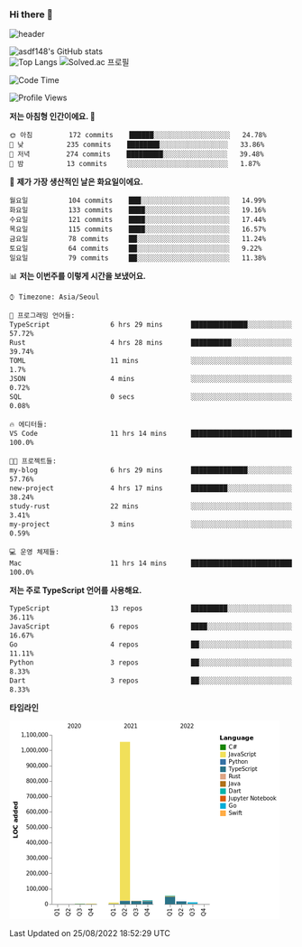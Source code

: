 ### Hi there 👋

![header](https://capsule-render.vercel.app/api?type=shark&color=gradient&height=300&section=header&text=asdf148&fontSize=90)

![asdf148's GitHub stats](https://github-readme-stats.vercel.app/api?username=asdf148&show_icons=true&theme=midnight-purple)<br>
![Top Langs](https://github-readme-stats.vercel.app/api/top-langs/?username=asdf148&layout=compact&theme=midnight-purple&langs_count=10)
![Solved.ac 프로필](http://mazassumnida.wtf/api/v2/generate_badge?boj=eldldk)

<!--
**asdf148/asdf148** is a ✨ _special_ ✨ repository because its `README.md` (this file) appears on your GitHub profile.

Here are some ideas to get you started:

- 🔭 I’m currently working on ...
- 🌱 I’m currently learning ...
- 👯 I’m looking to collaborate on ...
- 🤔 I’m looking for help with ...
- 💬 Ask me about ...
- 📫 How to reach me: ...
- 😄 Pronouns: ...
- ⚡ Fun fact: ...
-->

<!--START_SECTION:waka-->
![Code Time](http://img.shields.io/badge/Code%20Time-101%20hrs%2034%20mins-blue)

![Profile Views](http://img.shields.io/badge/Profile%20Views-4-blue)

**저는 아침형 인간이에요. 🐤** 

```text
🌞 아침         172 commits    ██████░░░░░░░░░░░░░░░░░░░   24.78% 
🌆 낮　         235 commits    ████████░░░░░░░░░░░░░░░░░   33.86% 
🌃 저녁         274 commits    █████████░░░░░░░░░░░░░░░░   39.48% 
🌙 밤　         13 commits     ░░░░░░░░░░░░░░░░░░░░░░░░░   1.87%

```
📅 **제가 가장 생산적인 날은 화요일이에요.** 

```text
월요일          104 commits    ███░░░░░░░░░░░░░░░░░░░░░░   14.99% 
화요일          133 commits    ████░░░░░░░░░░░░░░░░░░░░░   19.16% 
수요일          121 commits    ████░░░░░░░░░░░░░░░░░░░░░   17.44% 
목요일          115 commits    ████░░░░░░░░░░░░░░░░░░░░░   16.57% 
금요일          78 commits     ██░░░░░░░░░░░░░░░░░░░░░░░   11.24% 
토요일          64 commits     ██░░░░░░░░░░░░░░░░░░░░░░░   9.22% 
일요일          79 commits     ██░░░░░░░░░░░░░░░░░░░░░░░   11.38%

```


📊 **저는 이번주를 이렇게 시간을 보냈어요.** 

```text
⌚︎ Timezone: Asia/Seoul

💬 프로그래밍 언어들: 
TypeScript               6 hrs 29 mins       ██████████████░░░░░░░░░░░   57.72% 
Rust                     4 hrs 28 mins       ██████████░░░░░░░░░░░░░░░   39.74% 
TOML                     11 mins             ░░░░░░░░░░░░░░░░░░░░░░░░░   1.7% 
JSON                     4 mins              ░░░░░░░░░░░░░░░░░░░░░░░░░   0.72% 
SQL                      0 secs              ░░░░░░░░░░░░░░░░░░░░░░░░░   0.08%

🔥 에디터들: 
VS Code                  11 hrs 14 mins      █████████████████████████   100.0%

🐱‍💻 프로젝트들: 
my-blog                  6 hrs 29 mins       ██████████████░░░░░░░░░░░   57.76% 
new-project              4 hrs 17 mins       █████████░░░░░░░░░░░░░░░░   38.24% 
study-rust               22 mins             ░░░░░░░░░░░░░░░░░░░░░░░░░   3.41% 
my-project               3 mins              ░░░░░░░░░░░░░░░░░░░░░░░░░   0.59%

💻 운영 체제들: 
Mac                      11 hrs 14 mins      █████████████████████████   100.0%

```

**저는 주로 TypeScript 언어를 사용해요.** 

```text
TypeScript               13 repos            █████████░░░░░░░░░░░░░░░░   36.11% 
JavaScript               6 repos             ████░░░░░░░░░░░░░░░░░░░░░   16.67% 
Go                       4 repos             ██░░░░░░░░░░░░░░░░░░░░░░░   11.11% 
Python                   3 repos             ██░░░░░░░░░░░░░░░░░░░░░░░   8.33% 
Dart                     3 repos             ██░░░░░░░░░░░░░░░░░░░░░░░   8.33%

```


**타임라인**

![Chart not found](https://raw.githubusercontent.com/asdf148/asdf148/main/charts/bar_graph.png) 


 Last Updated on 25/08/2022 18:52:29 UTC
<!--END_SECTION:waka-->

